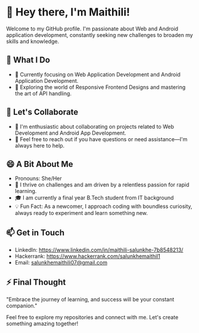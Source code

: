 # 👋 Hey there, I'm Maithili!

Welcome to my GitHub profile. I'm passionate about Web and Android application development, constantly seeking new challenges to broaden my skills and knowledge.

## 🔧 What I Do

- 💼 Currently focusing on Web Application Development and Android Application Development.
- 🌱 Exploring the world of Responsive Frontend Designs and mastering the art of API handling.

## 👥 Let's Collaborate

- 👯 I'm enthusiastic about collaborating on projects related to Web Development and Android App Development.
- 💬 Feel free to reach out if you have questions or need assistance—I'm always here to help.

## 😄 A Bit About Me

- Pronouns: She/Her
- 🚀 I thrive on challenges and am driven by a relentless passion for rapid learning.
- 🎓 I am currently a final year B.Tech student from IT background
- 💡 Fun Fact: As a newcomer, I approach coding with boundless curiosity, always ready to experiment and learn something new.

## 📫 Get in Touch

- LinkedIn: https://www.linkedin.com/in/maithili-salunkhe-7b8548213/
- Hackerrank: https://www.hackerrank.com/salunkhemaithil1
- Email: salunkhemaithili07@gmail.com

## ⚡ Final Thought

"Embrace the journey of learning, and success will be your constant companion."

Feel free to explore my repositories and connect with me. Let's create something amazing together!

